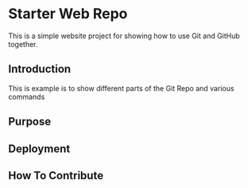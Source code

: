# Starter Web Repo

This is a simple website project for showing how to use Git and GitHub together.

## Introduction

This is example is to show different parts of the Git Repo and various commands

## Purpose

## Deployment

## How To Contribute
